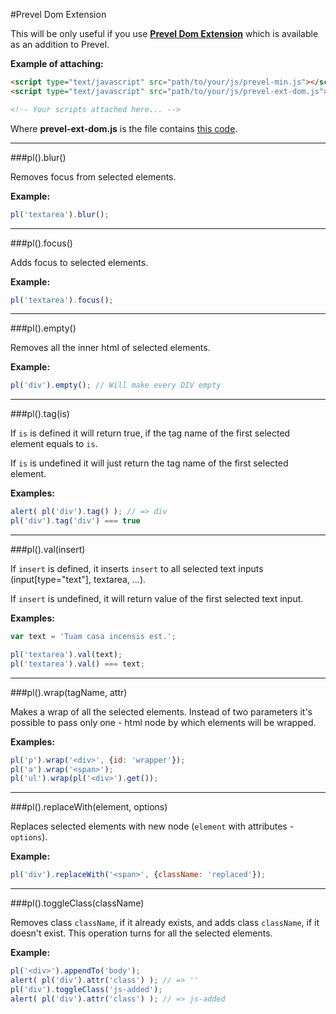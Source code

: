 #Prevel Dom Extension

This will be only useful if you use __[Prevel Dom Extension](https://github.com/chernikovalexey/Prevel/blob/master/Extensions/Dom.js)__
which is available as an addition to Prevel.

__Example of attaching:__

```html
<script type="text/javascript" src="path/to/your/js/prevel-min.js"></script>
<script type="text/javascript" src="path/to/your/js/prevel-ext-dom.js"></script>

<!-- Your scripts attached here... -->
```

Where __prevel-ext-dom.js__ is the file contains [this code](https://github.com/chernikovalexey/Prevel/blob/master/Extensions/Dom.js).

---

###pl().blur()

Removes focus from selected elements.

__Example:__

```javascript
pl('textarea').blur();
```

---

###pl().focus()

Adds focus to selected elements.

__Example:__

```javascript
pl('textarea').focus();
```

---

###pl().empty()

Removes all the inner html of selected elements.

__Example:__

```javascript
pl('div').empty(); // Will make every DIV empty
```

---

###pl().tag(is)

If `is` is defined it will return true, if the 
tag name of the first selected element equals to `is`.

If `is` is undefined it will just return the tag name of the first selected
element.

__Examples:__

```javascript
alert( pl('div').tag() ); // => div
pl('div').tag('div') === true
```

---

###pl().val(insert)

If `insert` is defined, it inserts `insert` to all selected text 
inputs (input[type="text"], textarea, ...). 

If `insert` is undefined, it will return value of the first selected text input.

__Examples:__

```javascript
var text = 'Tuam casa incensis est.';

pl('textarea').val(text);
pl('textarea').val() === text;
```

---

###pl().wrap(tagName, attr)

Makes a wrap of all the selected elements. Instead of two parameters it's 
possible to pass only one - html node by which elements will be wrapped.

__Examples:__

```javascript
pl('p').wrap('<div>', {id: 'wrapper'});
pl('a').wrap('<span>');
pl('ul').wrap(pl('<div>').get());
```

---

###pl().replaceWith(element, options)

Replaces selected elements with new node (`element` with attributes - `options`).

__Example:__

```javascript
pl('div').replaceWith('<span>', {className: 'replaced'});
```

---

###pl().toggleClass(className)

Removes class `className`, if it already exists, and adds class 
`className`, if it doesn't exist. This operation turns for all the selected elements.

__Example:__

```javascript
pl('<div>').appendTo('body');
alert( pl('div').attr('class') ); // => ''
pl('div').toggleClass('js-added');
alert( pl('div').attr('class') ); // => js-added
```